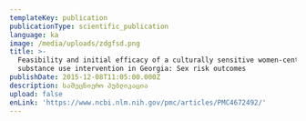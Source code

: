 ```yaml
---
templateKey: publication
publicationType: scientific_publication
language: ka
image: /media/uploads/zdgfsd.png
title: >-
  Feasibility and initial efficacy of a culturally sensitive women-centered
  substance use intervention in Georgia: Sex risk outcomes
publishDate: 2015-12-08T11:05:00.000Z
description: სამეცნიერო პუბლიკაცია
upload: false
enLink: 'https://www.ncbi.nlm.nih.gov/pmc/articles/PMC4672492/'
---
```


